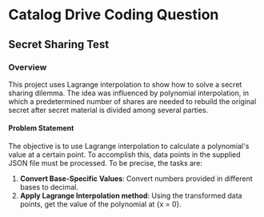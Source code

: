 # Catalog Drive Coding Question

## Secret Sharing Test

### Overview

This project uses Lagrange interpolation to show how to solve a secret sharing dilemma. The idea was influenced by polynomial interpolation, in which a predetermined number of shares are needed to rebuild the original secret after secret material is divided among several parties.

#### Problem Statement

The objective is to use Lagrange interpolation to calculate a polynomial's value at a certain point. To accomplish this, data points in the supplied JSON file must be processed. To be precise, the tasks are:

1. **Convert Base-Specific Values**: Convert numbers provided in different bases to decimal.
2. **Apply Lagrange Interpolation method**: Using the transformed data points, get the value of the polynomial at {x = 0}.
